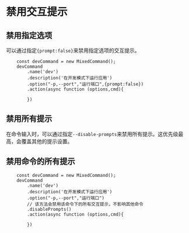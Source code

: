 # 禁用交互提示

## 禁用指定选项

可以通过指定`{prompt:false}`来禁用指定选项的交互提示。

```js{5}
    const devCommand = new MixedCommand();
    devCommand
        .name('dev')
        .description('在开发模式下运行应用')
        .option("-p,--port","运行端口",{prompt:false})
        .action(async function (options,cmd){
            
        })
```


## 禁用所有提示

在命令输入时，可以通过指定`--disable-prompts`来禁用所有提示。这优先级最高，会覆盖其他的提示设置。

## 禁用命令的所有提示

```js{5}
    const devCommand = new MixedCommand();
    devCommand
        .name('dev')
        .description('在开发模式下运行应用')
        .option("-p,--port","运行端口")
        // 该方法会禁用该命令下的所有交互提示，不影响其他命令
        .disablePrompts()
        .action(async function (options,cmd){
            
        })

```

